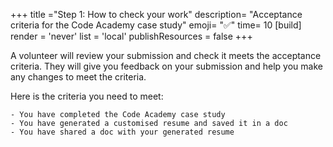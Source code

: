 +++
title ="Step 1: How to check your work"
description= "Acceptance criteria for the Code Academy case study"
emoji= "✅"
time= 10
[build]
  render = 'never'
  list = 'local'
  publishResources = false 
+++

A volunteer will review your submission and check it meets the acceptance criteria. They will give you feedback on your submission and help you make any changes to meet the criteria. 

Here is the criteria you need to meet:

```objectives
- You have completed the Code Academy case study
- You have generated a customised resume and saved it in a doc
- You have shared a doc with your generated resume
```
